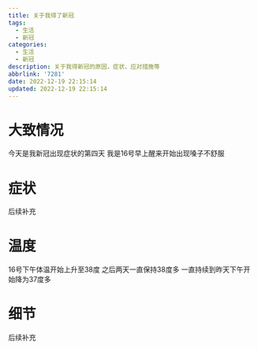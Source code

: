 ```yaml
---
title: 关于我得了新冠
tags:
  - 生活
  - 新冠
categories:
  - 生活
  - 新冠
description: 关于我得新冠的原因，症状，应对措施等
abbrlink: '7281'
date: 2022-12-19 22:15:14
updated: 2022-12-19 22:15:14
---
```


# 大致情况

今天是我新冠出现症状的第四天
我是16号早上醒来开始出现嗓子不舒服

# 症状
后续补充
# 温度
16号下午体温开始上升至38度
之后两天一直保持38度多
一直持续到昨天下午开始降为37度多

# 细节
后续补充
